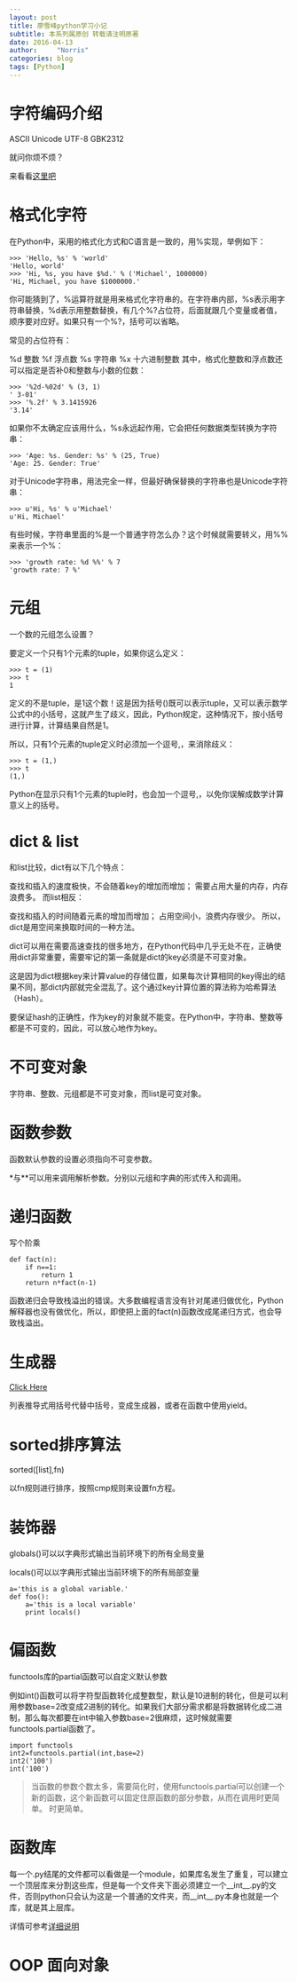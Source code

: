```yaml
---
layout: post
title: 廖雪峰python学习小记
subtitle: 本系列属原创 转载请注明原著
date: 2016-04-13
author:     "Norris"
categories: blog
tags: [Python]
---
```


# 字符编码介绍

ASCII Unicode UTF-8 GBK2312

就问你烦不烦？

来看看[这里吧](http://www.liaoxuefeng.com/wiki/001374738125095c955c1e6d8bb493182103fac9270762a000/001386819196283586a37629844456ca7e5a7faa9b94ee8000)

# 格式化字符

在Python中，采用的格式化方式和C语言是一致的，用%实现，举例如下：

```
>>> 'Hello, %s' % 'world'
'Hello, world'
>>> 'Hi, %s, you have $%d.' % ('Michael', 1000000)
'Hi, Michael, you have $1000000.'

```

你可能猜到了，%运算符就是用来格式化字符串的。在字符串内部，%s表示用字符串替换，%d表示用整数替换，有几个%?占位符，后面就跟几个变量或者值，顺序要对应好。如果只有一个%?，括号可以省略。

常见的占位符有：

%d	整数
%f	浮点数
%s	字符串
%x	十六进制整数
其中，格式化整数和浮点数还可以指定是否补0和整数与小数的位数：

```
>>> '%2d-%02d' % (3, 1)
' 3-01'
>>> '%.2f' % 3.1415926
'3.14'
```

如果你不太确定应该用什么，%s永远起作用，它会把任何数据类型转换为字符串：

```
>>> 'Age: %s. Gender: %s' % (25, True)
'Age: 25. Gender: True'
```

对于Unicode字符串，用法完全一样，但最好确保替换的字符串也是Unicode字符串：

```
>>> u'Hi, %s' % u'Michael'
u'Hi, Michael'
```

有些时候，字符串里面的%是一个普通字符怎么办？这个时候就需要转义，用%%来表示一个%：

```
>>> 'growth rate: %d %%' % 7
'growth rate: 7 %'
```

# 元组

一个数的元组怎么设置？

要定义一个只有1个元素的tuple，如果你这么定义：

```
>>> t = (1)
>>> t
1
```

定义的不是tuple，是1这个数！这是因为括号()既可以表示tuple，又可以表示数学公式中的小括号，这就产生了歧义，因此，Python规定，这种情况下，按小括号进行计算，计算结果自然是1。

所以，只有1个元素的tuple定义时必须加一个逗号,，来消除歧义：

```
>>> t = (1,)
>>> t
(1,)
```

Python在显示只有1个元素的tuple时，也会加一个逗号,，以免你误解成数学计算意义上的括号。

# dict & list

和list比较，dict有以下几个特点：

查找和插入的速度极快，不会随着key的增加而增加；
需要占用大量的内存，内存浪费多。
而list相反：

查找和插入的时间随着元素的增加而增加；
占用空间小，浪费内存很少。
所以，dict是用空间来换取时间的一种方法。

dict可以用在需要高速查找的很多地方，在Python代码中几乎无处不在，正确使用dict非常重要，需要牢记的第一条就是dict的key必须是不可变对象。

这是因为dict根据key来计算value的存储位置，如果每次计算相同的key得出的结果不同，那dict内部就完全混乱了。这个通过key计算位置的算法称为哈希算法（Hash）。

要保证hash的正确性，作为key的对象就不能变。在Python中，字符串、整数等都是不可变的，因此，可以放心地作为key。

# 不可变对象

字符串、整数、元组都是不可变对象，而list是可变对象。

# 函数参数

函数默认参数的设置必须指向不可变参数。

*与**可以用来调用解析参数。分别以元组和字典的形式传入和调用。

# 递归函数

写个阶乘

```
def fact(n):
	if n==1:
		return 1
	return n*fact(n-1)
```

函数递归会导致栈溢出的错误。大多数编程语言没有针对尾递归做优化，Python解释器也没有做优化，所以，即使把上面的fact(n)函数改成尾递归方式，也会导致栈溢出。

# 生成器

[Click Here](http://www.liaoxuefeng.com/wiki/001374738125095c955c1e6d8bb493182103fac9270762a000/00138681965108490cb4c13182e472f8d87830f13be6e88000)

列表推导式用括号代替中括号，变成生成器，或者在函数中使用yield。

# sorted排序算法

sorted([list],fn)

以fn规则进行排序，按照cmp规则来设置fn方程。

# 装饰器

globals()可以以字典形式输出当前环境下的所有全局变量

locals()可以以字典形式输出当前环境下的所有局部变量

```
a='this is a global variable.'
def foo():
    a='this is a local variable'
    print locals()
```


# 偏函数

functools库的partial函数可以自定义默认参数

例如int()函数可以将字符型函数转化成整数型，默认是10进制的转化，但是可以利用参数base=2改变成2进制的转化。如果我们大部分需求都是将数据转化成二进制，那么每次都要在int中输入参数base=2很麻烦，这时候就需要functools.partial函数了。

```
import functools
int2=functools.partial(int,base=2)
int2('100')
int('100')
```

>当函数的参数个数太多，需要简化时，使用functools.partial可以创建一个新的函数，这个新函数可以固定住原函数的部分参数，从而在调用时更简单。
时更简单。

# 函数库
每一个.py结尾的文件都可以看做是一个module，如果库名发生了重复，可以建立一个顶层库来分割这些库，但是每一个文件夹下面必须建立一个__int__.py的文件，否则python只会认为这是一个普通的文件夹，而__int__.py本身也就是一个库，就是其上层库。

详情可参考[详细说明](http://www.liaoxuefeng.com/wiki/001374738125095c955c1e6d8bb493182103fac9270762a000/0013868200171577d6385bb5b4f4875bee9cbf0f0fa29c5000)

# OOP 面向对象



